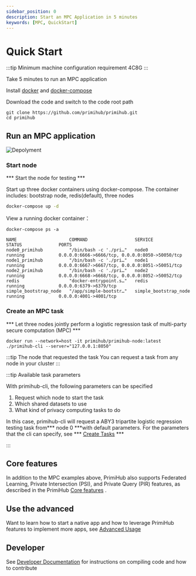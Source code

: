 ```yaml
---
sidebar_position: 0
description: Start an MPC Application in 5 minutes
keywords: [MPC, QuickStart]
---
```


# Quick Start

:::tip
Minimum machine configuration requirement 4C8G
:::

Take 5 minutes to run an MPC application


Install [docker](https://docs.docker.com/install/overview/) and [docker-compose](https://docs.docker.com/compose/install/)

Download the code and switch to the code root path

```shell
git clone https://github.com/primihub/primihub.git
cd primihub
```

## Run an MPC application
![Depolyment](/img/tutorial-depolyment.jpg)

### Start node

*** Start the node for testing  *** 

Start up three docker containers using docker-compose.
The container includes: bootstrap node, redis(default), three nodes

```bash
docker-compose up -d
```

View a running docker container：

```shell
docker-compose ps -a
```

```shell
NAME                    COMMAND                  SERVICE                 STATUS              PORTS
node0_primihub          "/bin/bash -c './pri…"   node0                   running             0.0.0.0:6666->6666/tcp, 0.0.0.0:8050->50050/tcp
node1_primihub          "/bin/bash -c './pri…"   node1                   running             0.0.0.0:6667->6667/tcp, 0.0.0.0:8051->50051/tcp
node2_primihub          "/bin/bash -c './pri…"   node2                   running             0.0.0.0:6668->6668/tcp, 0.0.0.0:8052->50052/tcp
redis                   "docker-entrypoint.s…"   redis                   running             0.0.0.0:6379->6379/tcp
simple_bootstrap_node   "/app/simple-bootstr…"   simple_bootstrap_node   running             0.0.0.0:4001->4001/tcp
```                                                   

### Create an MPC task

*** Let three nodes jointly perform a logistic regression task of multi-party secure computation (MPC) ***

```shell
docker run --network=host -it primihub/primihub-node:latest ./primihub-cli --server="127.0.0.1:8050"
```

:::tip The node that requested the task
  You can request a task from any node in your cluster
:::

:::tip Available task parameters

With primihub-cli, the following parameters can be specified
 1. Request which node to start the task
 2. Which shared datasets to use
 3. What kind of privacy computing tasks to do
 
In this case, primihub-cli will request a ABY3 tripartite logistic regression testing task from*** node 0 ***with default parameters. For the parameters that the cli can specify, see *** [Create Tasks](../docs/advance-usage/create-tasks/cli-params) ***

:::

## Core features
In addition to the MPC examples above, PrimiHub also supports Federated Learning, Private Intersection (PSI), and Private Query (PIR) features, as described in the PrimiHub [Core features](../docs/core-concept/model) .

## Use the advanced
Want to learn how to start a native app and how to leverage PrimiHub features to implement more apps, see [Advanced Usage](../docs/advance-usage/start-nodes)

## Developer
See [Developer Documentation](../docs/developer-docs/build) for instructions on compiling code and how to contribute
